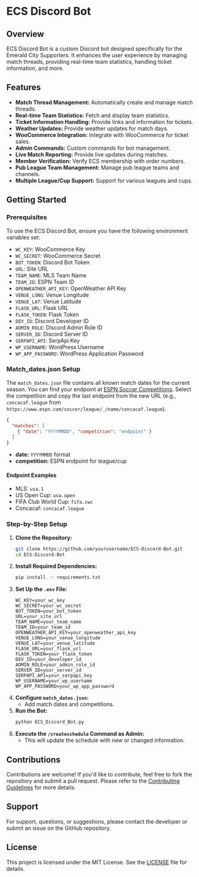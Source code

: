 # ECS Discord Bot

## Overview
ECS Discord Bot is a custom Discord bot designed specifically for the Emerald City Supporters. It enhances the user experience by managing match threads, providing real-time team statistics, handling ticket information, and more.

## Features
- **Match Thread Management:** Automatically create and manage match threads.
- **Real-time Team Statistics:** Fetch and display team statistics.
- **Ticket Information Handling:** Provide links and information for tickets.
- **Weather Updates:** Provide weather updates for match days.
- **WooCommerce Integration:** Integrate with WooCommerce for ticket sales.
- **Admin Commands:** Custom commands for bot management.
- **Live Match Reporting:** Provide live updates during matches.
- **Member Verification:** Verify ECS membership with order numbers.
- **Pub League Team Management:** Manage pub league teams and channels.
- **Multiple League/Cup Support:** Support for various leagues and cups.

## Getting Started

### Prerequisites
To use the ECS Discord Bot, ensure you have the following environment variables set:

- `WC_KEY`: WooCommerce Key
- `WC_SECRET`: WooCommerce Secret
- `BOT_TOKEN`: Discord Bot Token
- `URL`: Site URL
- `TEAM_NAME`: MLS Team Name
- `TEAM_ID`: ESPN Team ID
- `OPENWEATHER_API_KEY`: OpenWeather API Key
- `VENUE_LONG`: Venue Longitude
- `VENUE_LAT`: Venue Latitude
- `FLASK_URL`: Flask URL
- `FLASK_TOKEN`: Flask Token
- `DEV_ID`: Discord Developer ID
- `ADMIN_ROLE`: Discord Admin Role ID
- `SERVER_ID`: Discord Server ID
- `SERPAPI_API`: SerpApi Key
- `WP_USERNAME`: WordPress Username
- `WP_APP_PASSWORD`: WordPress Application Password

### Match_dates.json Setup
The `match_dates.json` file contains all known match dates for the current season. You can find your endpoint at [ESPN Soccer Competitions](https://www.espn.com/soccer/competitions). Select the competition and copy the last endpoint from the new URL (e.g., `concacaf.league` from `https://www.espn.com/soccer/league/_/name/concacaf.league`).

```json
{
  "matches": [
    { "date": "YYYYMMDD", "competition": "endpoint" }
  ]
}
```

- **date:** `YYYYMMDD` format
- **competition:** ESPN endpoint for league/cup

#### Endpoint Examples
- MLS: `usa.1`
- US Open Cup: `usa.open`
- FIFA Club World Cup: `fifa.cwc`
- Concacaf: `concacaf.league`

### Step-by-Step Setup
1. **Clone the Repository:**
    ```bash
    git clone https://github.com/yourusername/ECS-Discord-Bot.git
    cd ECS-Discord-Bot
    ```
2. **Install Required Dependencies:**
    ```bash
    pip install -r requirements.txt
    ```
3. **Set Up the `.env` File:**
    ```env
    WC_KEY=your_wc_key
    WC_SECRET=your_wc_secret
    BOT_TOKEN=your_bot_token
    URL=your_site_url
    TEAM_NAME=your_team_name
    TEAM_ID=your_team_id
    OPENWEATHER_API_KEY=your_openweather_api_key
    VENUE_LONG=your_venue_longitude
    VENUE_LAT=your_venue_latitude
    FLASK_URL=your_flask_url
    FLASK_TOKEN=your_flask_token
    DEV_ID=your_developer_id
    ADMIN_ROLE=your_admin_role_id
    SERVER_ID=your_server_id
    SERPAPI_API=your_serpapi_key
    WP_USERNAME=your_wp_username
    WP_APP_PASSWORD=your_wp_app_password
    ```
4. **Configure `match_dates.json`:**
    - Add match dates and competitions.
5. **Run the Bot:**
    ```bash
    python ECS_Discord_Bot.py
    ```
6. **Execute the `/createschedule` Command as Admin:**
    - This will update the schedule with new or changed information.

## Contributions
Contributions are welcome! If you'd like to contribute, feel free to fork the repository and submit a pull request. Please refer to the [Contributing Guidelines](CONTRIBUTING.md) for more details.

## Support
For support, questions, or suggestions, please contact the developer or submit an issue on the GitHub repository.

## License
This project is licensed under the MIT License. See the [LICENSE](LICENSE.md) file for details.
